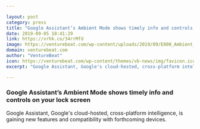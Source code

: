 ```yaml
---

layout: post
category: press
title: "Google Assistant’s Ambient Mode shows timely info and controls on your lock screen"
date: 2019-09-05 18:41:29
link: https://vrhk.co/34rrMfd
image: https://venturebeat.com/wp-content/uploads/2019/09/E000_Ambient_Mode_Tablet_INT_2-1.gif?w=1200&strip=all
domain: venturebeat.com
author: "VentureBeat"
icon: https://venturebeat.com/wp-content/themes/vb-news/img/favicon.ico
excerpt: "Google Assistant, Google's cloud-hosted, cross-platform intelligence, is gaining new features and compatibility with forthcoming devices."

---
```


### Google Assistant’s Ambient Mode shows timely info and controls on your lock screen

Google Assistant, Google's cloud-hosted, cross-platform intelligence, is gaining new features and compatibility with forthcoming devices.